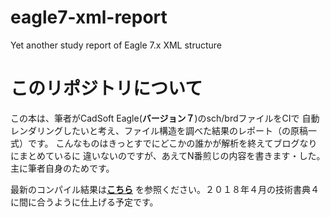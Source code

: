 # eagle7-xml-report
Yet another study report of Eagle 7.x XML structure

# このリポジトリについて
この本は、筆者がCadSoft Eagle(**バージョン７**)のsch/brdファイルをCIで
自動レンダリングしたいと考え、ファイル構造を調べた結果のレポート（の原稿一式）です。
こんなものはきっとすでにどこかの誰かが解析を終えてブログなりにまとめているに
違いないのですが、あえてN番煎じの内容を書きます・した。主に筆者自身のためです。

最新のコンパイル結果は[**こちら**](https://github.com/K4zuki/eagle7-xml-report/releases/latest)
を参照ください。２０１８年４月の技術書典４に間に合うように仕上げる予定です。
